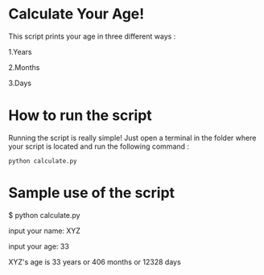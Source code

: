 # Calculate Your Age!

This script prints your age in three different ways :

1.Years

2.Months

3.Days

# How to run the script

Running the script is really simple! Just open a terminal in the folder where your script is located and run the following command :

`python calculate.py`


# Sample use of the script

$ python calculate.py 

input your name: XYZ

input your age: 33 

XYZ's age is 33 years or 406 months or 12328 days
